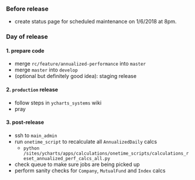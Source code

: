 ### Before release
- create status page for scheduled maintenance on 1/6/2018 at 8pm.

### Day of release
#### 1. prepare code
- merge `rc/feature/annualized-performance` into `master`
- merge `master` into `develop`
- (optional but definitely good idea): staging release

#### 2. `production` release
- follow steps in `ycharts_systems` wiki
- pray

#### 3. post-release
- ssh to `main_admin`
- run `onetime_script` to recalculate all `AnnualizedDaily` calcs
     - `python /sites/ycharts/apps/calculations/onetime_scripts/calculations_reset_annualized_perf_calcs_all.py`
- check queue to make sure jobs are being picked up
- perform sanity checks for `Company`, `MutualFund` and `Index` calcs

